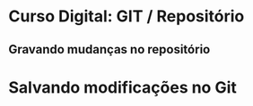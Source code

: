 # Curso Digital: GIT / Repositório

## Gravando mudanças no repositório

# Salvando modificações no Git
